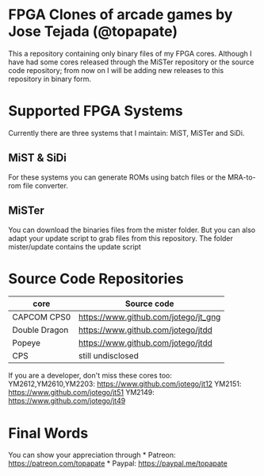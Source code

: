 # FPGA Clones of arcade games by Jose Tejada (@topapate)

This a repository containing only binary files of my FPGA cores. Although I have
had some cores released through the MiSTer repository or the source code repository;
from now on I will be adding new releases to this repository in binary form.

# Supported FPGA Systems

Currently there are three systems that I maintain: MiST, MiSTer and SiDi.

## MiST & SiDi
For these systems you can generate ROMs using batch files or the MRA-to-rom file converter.

## MiSTer

You can download the binaries files from the mister folder. But you can also adapt
your update script to grab files from this repository. The folder mister/update contains
the update script

# Source Code Repositories

core                | Source code
--------------------|--------------------------
CAPCOM CPS0         | https://www.github.com/jotego/jt_gng
Double Dragon       | https://www.github.com/jotego/jtdd
Popeye              | https://www.github.com/jotego/jtdd
CPS                 | still undisclosed

If you are a developer, don't miss these cores too:
YM2612,YM2610,YM2203: https://www.github.com/jotego/jt12
YM2151:               https://www.github.com/jotego/jt51
YM2149:               https://www.github.com/jotego/jt49

# Final Words

You can show your appreciation through
    * Patreon: https://patreon.com/topapate
    * Paypal:  https://paypal.me/topapate
